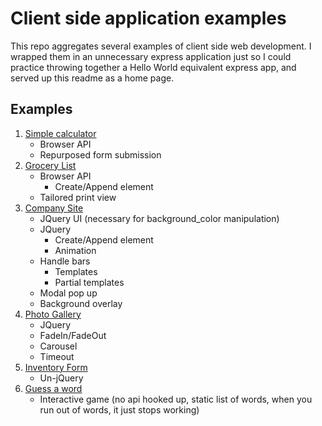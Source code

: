 # Client side application examples

This repo aggregates several examples of client side web development. I wrapped them in an unnecessary express application just so I could practice throwing together a Hello World equivalent express app, and served up this readme as a home page. 

## Examples

1. [Simple calculator](./calculator/simple-calculator.html)
    - Browser API
    - Repurposed form submission
1. [Grocery List](./grocery-list/groceries.html)
    - Browser API
      - Create/Append element
    - Tailored print view
1. [Company Site](./company/home.html)
    - JQuery UI (necessary for background_color manipulation)
    - JQuery
      - Create/Append element
      - Animation
    - Handle bars
      -  Templates
      -  Partial templates
    - Modal pop up
    - Background overlay
1. [Photo Gallery](./photo-gallery/gallery.html)
    - JQuery
    - FadeIn/FadeOut
    - Carousel
    - Timeout
1. [Inventory Form](./inventory-form/form.html)
    - Un-jQuery
1. [Guess a word](./guess-a-word/index.html)
    - Interactive game (no api hooked up, static list of words, when you run out of words, it just stops working)
